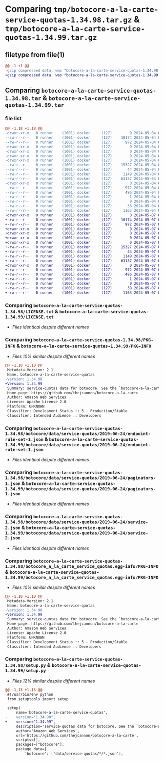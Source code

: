 # Comparing `tmp/botocore-a-la-carte-service-quotas-1.34.98.tar.gz` & `tmp/botocore-a-la-carte-service-quotas-1.34.99.tar.gz`

## filetype from file(1)

```diff
@@ -1 +1 @@
-gzip compressed data, was "botocore-a-la-carte-service-quotas-1.34.98.tar", last modified: Sat May  4 01:01:44 2024, max compression
+gzip compressed data, was "botocore-a-la-carte-service-quotas-1.34.99.tar", last modified: Tue May  7 01:02:47 2024, max compression
```

## Comparing `botocore-a-la-carte-service-quotas-1.34.98.tar` & `botocore-a-la-carte-service-quotas-1.34.99.tar`

### file list

```diff
@@ -1,18 +1,18 @@
-drwxr-xr-x   0 runner    (1001) docker     (127)        0 2024-05-04 01:01:44.834298 botocore-a-la-carte-service-quotas-1.34.98/
--rw-r--r--   0 runner    (1001) docker     (127)    10174 2024-05-04 01:01:44.000000 botocore-a-la-carte-service-quotas-1.34.98/LICENSE.txt
--rw-r--r--   0 runner    (1001) docker     (127)      972 2024-05-04 01:01:44.834298 botocore-a-la-carte-service-quotas-1.34.98/PKG-INFO
-drwxr-xr-x   0 runner    (1001) docker     (127)        0 2024-05-04 01:01:44.834298 botocore-a-la-carte-service-quotas-1.34.98/botocore/
-drwxr-xr-x   0 runner    (1001) docker     (127)        0 2024-05-04 01:01:44.834298 botocore-a-la-carte-service-quotas-1.34.98/botocore/data/
-drwxr-xr-x   0 runner    (1001) docker     (127)        0 2024-05-04 01:01:44.834298 botocore-a-la-carte-service-quotas-1.34.98/botocore/data/service-quotas/
-drwxr-xr-x   0 runner    (1001) docker     (127)        0 2024-05-04 01:01:44.834298 botocore-a-la-carte-service-quotas-1.34.98/botocore/data/service-quotas/2019-06-24/
--rw-r--r--   0 runner    (1001) docker     (127)    15327 2024-05-04 01:01:11.000000 botocore-a-la-carte-service-quotas-1.34.98/botocore/data/service-quotas/2019-06-24/endpoint-rule-set-1.json
--rw-r--r--   0 runner    (1001) docker     (127)       44 2024-05-04 01:01:11.000000 botocore-a-la-carte-service-quotas-1.34.98/botocore/data/service-quotas/2019-06-24/examples-1.json
--rw-r--r--   0 runner    (1001) docker     (127)     1149 2024-05-04 01:01:11.000000 botocore-a-la-carte-service-quotas-1.34.98/botocore/data/service-quotas/2019-06-24/paginators-1.json
--rw-r--r--   0 runner    (1001) docker     (127)    63137 2024-05-04 01:01:11.000000 botocore-a-la-carte-service-quotas-1.34.98/botocore/data/service-quotas/2019-06-24/service-2.json
-drwxr-xr-x   0 runner    (1001) docker     (127)        0 2024-05-04 01:01:44.834298 botocore-a-la-carte-service-quotas-1.34.98/botocore_a_la_carte_service_quotas.egg-info/
--rw-r--r--   0 runner    (1001) docker     (127)      972 2024-05-04 01:01:44.000000 botocore-a-la-carte-service-quotas-1.34.98/botocore_a_la_carte_service_quotas.egg-info/PKG-INFO
--rw-r--r--   0 runner    (1001) docker     (127)      486 2024-05-04 01:01:44.000000 botocore-a-la-carte-service-quotas-1.34.98/botocore_a_la_carte_service_quotas.egg-info/SOURCES.txt
--rw-r--r--   0 runner    (1001) docker     (127)        1 2024-05-04 01:01:44.000000 botocore-a-la-carte-service-quotas-1.34.98/botocore_a_la_carte_service_quotas.egg-info/dependency_links.txt
--rw-r--r--   0 runner    (1001) docker     (127)        9 2024-05-04 01:01:44.000000 botocore-a-la-carte-service-quotas-1.34.98/botocore_a_la_carte_service_quotas.egg-info/top_level.txt
--rw-r--r--   0 runner    (1001) docker     (127)       38 2024-05-04 01:01:44.834298 botocore-a-la-carte-service-quotas-1.34.98/setup.cfg
--rw-r--r--   0 runner    (1001) docker     (127)     1163 2024-05-04 01:01:44.000000 botocore-a-la-carte-service-quotas-1.34.98/setup.py
+drwxr-xr-x   0 runner    (1001) docker     (127)        0 2024-05-07 01:02:47.168089 botocore-a-la-carte-service-quotas-1.34.99/
+-rw-r--r--   0 runner    (1001) docker     (127)    10174 2024-05-07 01:02:46.000000 botocore-a-la-carte-service-quotas-1.34.99/LICENSE.txt
+-rw-r--r--   0 runner    (1001) docker     (127)      972 2024-05-07 01:02:47.168089 botocore-a-la-carte-service-quotas-1.34.99/PKG-INFO
+drwxr-xr-x   0 runner    (1001) docker     (127)        0 2024-05-07 01:02:47.168089 botocore-a-la-carte-service-quotas-1.34.99/botocore/
+drwxr-xr-x   0 runner    (1001) docker     (127)        0 2024-05-07 01:02:47.168089 botocore-a-la-carte-service-quotas-1.34.99/botocore/data/
+drwxr-xr-x   0 runner    (1001) docker     (127)        0 2024-05-07 01:02:47.168089 botocore-a-la-carte-service-quotas-1.34.99/botocore/data/service-quotas/
+drwxr-xr-x   0 runner    (1001) docker     (127)        0 2024-05-07 01:02:47.168089 botocore-a-la-carte-service-quotas-1.34.99/botocore/data/service-quotas/2019-06-24/
+-rw-r--r--   0 runner    (1001) docker     (127)    15327 2024-05-07 01:02:11.000000 botocore-a-la-carte-service-quotas-1.34.99/botocore/data/service-quotas/2019-06-24/endpoint-rule-set-1.json
+-rw-r--r--   0 runner    (1001) docker     (127)       44 2024-05-07 01:02:11.000000 botocore-a-la-carte-service-quotas-1.34.99/botocore/data/service-quotas/2019-06-24/examples-1.json
+-rw-r--r--   0 runner    (1001) docker     (127)     1149 2024-05-07 01:02:11.000000 botocore-a-la-carte-service-quotas-1.34.99/botocore/data/service-quotas/2019-06-24/paginators-1.json
+-rw-r--r--   0 runner    (1001) docker     (127)    63137 2024-05-07 01:02:11.000000 botocore-a-la-carte-service-quotas-1.34.99/botocore/data/service-quotas/2019-06-24/service-2.json
+drwxr-xr-x   0 runner    (1001) docker     (127)        0 2024-05-07 01:02:47.168089 botocore-a-la-carte-service-quotas-1.34.99/botocore_a_la_carte_service_quotas.egg-info/
+-rw-r--r--   0 runner    (1001) docker     (127)      972 2024-05-07 01:02:47.000000 botocore-a-la-carte-service-quotas-1.34.99/botocore_a_la_carte_service_quotas.egg-info/PKG-INFO
+-rw-r--r--   0 runner    (1001) docker     (127)      486 2024-05-07 01:02:47.000000 botocore-a-la-carte-service-quotas-1.34.99/botocore_a_la_carte_service_quotas.egg-info/SOURCES.txt
+-rw-r--r--   0 runner    (1001) docker     (127)        1 2024-05-07 01:02:47.000000 botocore-a-la-carte-service-quotas-1.34.99/botocore_a_la_carte_service_quotas.egg-info/dependency_links.txt
+-rw-r--r--   0 runner    (1001) docker     (127)        9 2024-05-07 01:02:47.000000 botocore-a-la-carte-service-quotas-1.34.99/botocore_a_la_carte_service_quotas.egg-info/top_level.txt
+-rw-r--r--   0 runner    (1001) docker     (127)       38 2024-05-07 01:02:47.168089 botocore-a-la-carte-service-quotas-1.34.99/setup.cfg
+-rw-r--r--   0 runner    (1001) docker     (127)     1163 2024-05-07 01:02:46.000000 botocore-a-la-carte-service-quotas-1.34.99/setup.py
```

### Comparing `botocore-a-la-carte-service-quotas-1.34.98/LICENSE.txt` & `botocore-a-la-carte-service-quotas-1.34.99/LICENSE.txt`

 * *Files identical despite different names*

### Comparing `botocore-a-la-carte-service-quotas-1.34.98/PKG-INFO` & `botocore-a-la-carte-service-quotas-1.34.99/PKG-INFO`

 * *Files 10% similar despite different names*

```diff
@@ -1,10 +1,10 @@
 Metadata-Version: 2.1
 Name: botocore-a-la-carte-service-quotas
-Version: 1.34.98
+Version: 1.34.99
 Summary: service-quotas data for botocore. See the `botocore-a-la-carte` package for more info.
 Home-page: https://github.com/thejcannon/botocore-a-la-carte
 Author: Amazon Web Services
 License: Apache License 2.0
 Platform: UNKNOWN
 Classifier: Development Status :: 5 - Production/Stable
 Classifier: Intended Audience :: Developers
```

### Comparing `botocore-a-la-carte-service-quotas-1.34.98/botocore/data/service-quotas/2019-06-24/endpoint-rule-set-1.json` & `botocore-a-la-carte-service-quotas-1.34.99/botocore/data/service-quotas/2019-06-24/endpoint-rule-set-1.json`

 * *Files identical despite different names*

### Comparing `botocore-a-la-carte-service-quotas-1.34.98/botocore/data/service-quotas/2019-06-24/paginators-1.json` & `botocore-a-la-carte-service-quotas-1.34.99/botocore/data/service-quotas/2019-06-24/paginators-1.json`

 * *Files identical despite different names*

### Comparing `botocore-a-la-carte-service-quotas-1.34.98/botocore/data/service-quotas/2019-06-24/service-2.json` & `botocore-a-la-carte-service-quotas-1.34.99/botocore/data/service-quotas/2019-06-24/service-2.json`

 * *Files identical despite different names*

### Comparing `botocore-a-la-carte-service-quotas-1.34.98/botocore_a_la_carte_service_quotas.egg-info/PKG-INFO` & `botocore-a-la-carte-service-quotas-1.34.99/botocore_a_la_carte_service_quotas.egg-info/PKG-INFO`

 * *Files 10% similar despite different names*

```diff
@@ -1,10 +1,10 @@
 Metadata-Version: 2.1
 Name: botocore-a-la-carte-service-quotas
-Version: 1.34.98
+Version: 1.34.99
 Summary: service-quotas data for botocore. See the `botocore-a-la-carte` package for more info.
 Home-page: https://github.com/thejcannon/botocore-a-la-carte
 Author: Amazon Web Services
 License: Apache License 2.0
 Platform: UNKNOWN
 Classifier: Development Status :: 5 - Production/Stable
 Classifier: Intended Audience :: Developers
```

### Comparing `botocore-a-la-carte-service-quotas-1.34.98/setup.py` & `botocore-a-la-carte-service-quotas-1.34.99/setup.py`

 * *Files 12% similar despite different names*

```diff
@@ -1,13 +1,13 @@
 #!/usr/bin/env python
 from setuptools import setup
 
 setup(
     name='botocore-a-la-carte-service-quotas',
-    version="1.34.98",
+    version="1.34.99",
     description='service-quotas data for botocore. See the `botocore-a-la-carte` package for more info.',
     author='Amazon Web Services',
     url='https://github.com/thejcannon/botocore-a-la-carte',
     scripts=[],
     packages=["botocore"],
     package_data={
         'botocore': ['data/service-quotas/*/*.json'],
```

